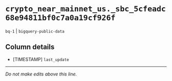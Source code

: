 # `crypto_near_mainnet_us._sbc_5cfeadc68e94811bf0c7a0a19cf926f`
`bq-1` | `bigquery-public-data`

## Column details
* [TIMESTAMP] `last_update`

-------------------------------------------------------------------------------
*Do not make edits above this line.*
